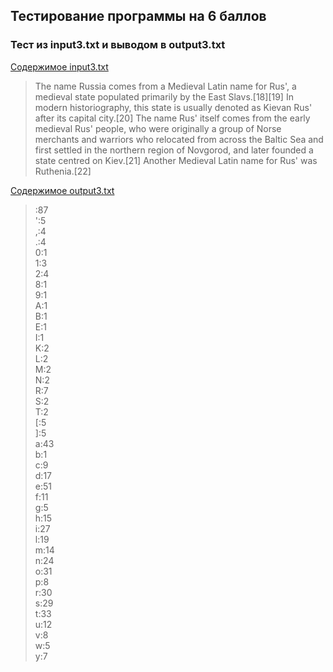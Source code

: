 ## Тестирование программы на 6 баллов

### Тест из input3.txt и выводом в output3.txt

[Содержимое input3.txt](https://github.com/ArtemFed/Operating-Systems-HW1/blob/main/tests/input3.txt)
> The name Russia comes from a Medieval Latin name for Rus', a medieval state populated primarily by
> the East Slavs.[18][19] In modern historiography, this state is usually denoted as Kievan Rus' after
> its capital city.[20] The name Rus' itself comes from the early medieval Rus' people, who were
> originally a group of Norse merchants and warriors who relocated from across the Baltic Sea and
> first settled in the northern region of Novgorod, and later founded a state centred on Kiev.[21]
> Another Medieval Latin name for Rus' was Ruthenia.[22]

[Содержимое output3.txt](https://github.com/ArtemFed/Operating-Systems-HW1/blob/main/code6/outputs/output3.txt)
> :87 </br>
> ':5 </br>
> ,:4 </br>
> .:4 </br>
> 0:1 </br>
> 1:3 </br>
> 2:4 </br>
> 8:1 </br>
> 9:1 </br>
> A:1 </br>
> B:1 </br>
> E:1 </br>
> I:1 </br>
> K:2 </br>
> L:2 </br>
> M:2 </br>
> N:2 </br>
> R:7 </br>
> S:2 </br>
> T:2 </br>
> [:5 </br>
> ]:5 </br>
> a:43 </br>
> b:1 </br>
> c:9 </br>
> d:17 </br>
> e:51 </br>
> f:11 </br>
> g:5 </br>
> h:15 </br>
> i:27 </br>
> l:19 </br>
> m:14 </br>
> n:24 </br>
> o:31 </br>
> p:8 </br>
> r:30 </br>
> s:29 </br>
> t:33 </br>
> u:12 </br>
> v:8 </br>
> w:5 </br>
> y:7 </br>
